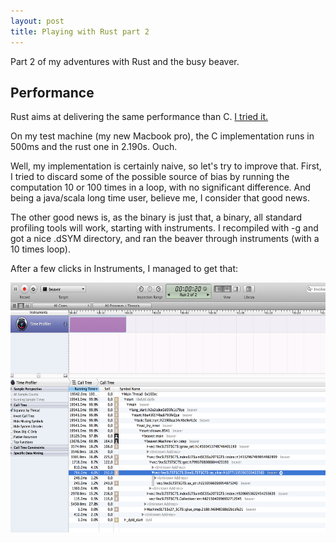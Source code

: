 ```yaml
---
layout: post
title: Playing with Rust part 2
---
```


Part 2 of my adventures with Rust and the busy beaver.

Performance
-----------

Rust aims at delivering the same performance than C.
[I tried it.](https://github.com/kali/rust-sandbox/blob/f9e32abf1b3fc94938dfee286d183f5e6b6e2286/busy-beaver-c/beaver.c)

On my test machine (my new Macbook pro), the C implementation runs in 500ms and the rust one in 2.190s. Ouch.

Well, my implementation is certainly naive, so let's try to improve that. First, I tried to discard some of the
possible source of bias by running the computation 10 or 100 times in a loop, with no significant difference.
And being a java/scala long time user, believe me, I consider that good news.

The other good news is, as the binary is just that, a binary, all standard profiling tools will work, starting
with instruments. I recompiled with -g and got a nice .dSYM directory, and ran the beaver through instruments
(with a 10 times loop).

After a few clicks in Instruments, I managed to get that:

<a href="/assets/2014-09-03-Instruments-1.png">
    <img src="/assets/2014-09-03-Instruments-1.png" alt="First profile" height="400px"></img>
</a>


